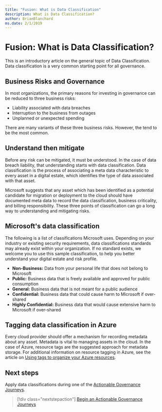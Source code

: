 ```yaml
---
title: "Fusion: What is Data Classification"
description: What is Data Classification?
author: BrianBlanchard
ms.date: 2/1/2019
---
```


<!-- markdownlint-disable MD026 -->

# Fusion: What is Data Classification?

This is an introductory article on the general topic of Data Classification. Data classification is a very common starting point for all governance.

## Business Risks and Governance

In most organizations, the primary reasons for investing in governance can be reduced to three business risks:

* Liability associated with data breaches
* Interruption to the business from outages
* Unplanned or unexpected spending

There are many variants of these three business risks. However, the tend to be the most common.

## Understand then mitigate

Before any risk can be mitigated, it must be understood. In the case of data breach liability, that understanding starts with data classification. Data classification is the process of associating a meta data characteristic to every asset in a digital estate, which identifies the type of data associated with that asset.

Microsoft suggests that any asset which has been identified as a potential candidate for migration or deployment to the cloud should have documented meta data to record the data classification, business criticality, and billing responsibility. These three points of classification can go a long way to understanding and mitigating risks.

## Microsoft's data classification

The following is a list of classifications Microsoft uses. Depending on your industry or existing security requirements, data classifications standards may already exist within your organization. If no standard exists, we welcome you to use this sample classification, to help you better understand your digital estate and risk profile.  

* **Non-Business:** Data from your personal life that does not belong to Microsoft
* **Public:** Business data that is freely available and approved for public consumption
* **General:** Business data that is not meant for a public audience
* **Confidential:** Business data that could cause harm to Microsoft if over-shared
* **Highly Confidential:** Business data that would cause extensive harm to Microsoft if over-shared

## Tagging data classification in Azure

Every cloud provider should offer a mechanism for recording metadata about any asset. Metadata is vital to managing assets in the cloud. In the case of Azure, resource tags are the suggested approach for metadata storage. For additional information on resource tagging in Azure, see the article on [Using tags to organize your Azure resources](/azure/azure-resource-manager/resource-group-using-tags).

## Next steps

Apply data classifications during one of the [Actionable Governance Journeys](./design-guides/overview.md).

> [!div class="nextstepaction"]
> [Begin an Actionable Governance Journeys](./design-guides/overview.md)

<!-- markdownlint-enable MD026 -->
